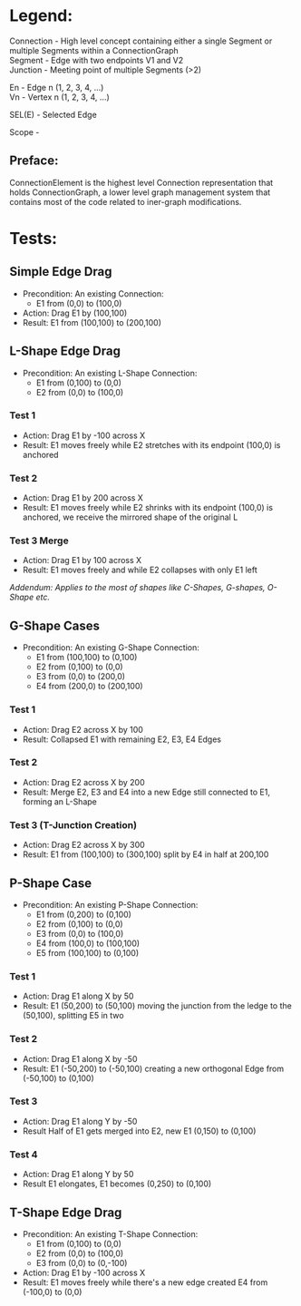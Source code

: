 # Legend:

Connection - High level concept containing either a single Segment or multiple Segments within a ConnectionGraph  
Segment - Edge with two endpoints V1 and V2  
Junction - Meeting point of multiple Segments (>2)  

En - Edge n (1, 2, 3, 4, …)  
Vn - Vertex n (1, 2, 3, 4, …)  

SEL(E) - Selected Edge  

Scope - 

## Preface:

ConnectionElement is the highest level Connection representation that holds ConnectionGraph, a lower level graph management system that contains most of the code related to iner-graph modifications.

# Tests:

## Simple Edge Drag

- Precondition: An existing Connection: 
    - E1 from (0,0) to (100,0)
- Action: Drag E1 by (100,100)
- Result: E1 from (100,100) to (200,100)

## L-Shape Edge Drag

- Precondition: An existing L-Shape Connection:
    - E1 from (0,100) to (0,0)
    - E2 from (0,0) to (100,0)

### Test 1 
- Action: Drag E1 by -100 across X 
- Result: E1 moves freely while E2 stretches with its endpoint (100,0) is anchored 

### Test 2
- Action: Drag E1 by 200 across X 
- Result: E1 moves freely while E2 shrinks with its endpoint (100,0) is anchored, we receive the mirrored shape of the original L

### Test 3 Merge
- Action: Drag E1 by 100 across X
- Result: E1 moves freely and while E2 collapses with only E1 left

*Addendum: Applies to the most of shapes like C-Shapes, G-shapes, O-Shape etc.*

## G-Shape Cases

- Precondition: An existing G-Shape Connection:
    - E1 from (100,100) to (0,100)
    - E2 from (0,100) to (0,0)
    - E3 from (0,0) to (200,0)
    - E4 from (200,0) to (200,100)

### Test 1
- Action: Drag E2 across X by 100
- Result: Collapsed E1 with remaining E2, E3, E4 Edges

### Test 2
- Action: Drag E2 across X by 200
- Result: Merge E2, E3 and E4 into a new Edge still connected to E1, forming an L-Shape

### Test 3 (T-Junction Creation)
- Action: Drag E2 across X by 300
- Result: E1 from (100,100) to (300,100) split by E4 in half at 200,100
    
## P-Shape Case

- Precondition: An existing P-Shape Connection:
    - E1 from (0,200) to (0,100)
    - E2 from (0,100) to (0,0)
    - E3 from (0,0) to (100,0)
    - E4 from (100,0) to (100,100)
    - E5 from (100,100) to (0,100)

### Test 1
- Action: Drag E1 along X by 50
- Result: E1 (50,200) to (50,100) moving the junction from the ledge to the (50,100), splitting E5 in two

### Test 2
- Action: Drag E1 along X by -50
- Result: E1 (-50,200) to (-50,100) creating a new orthogonal Edge from (-50,100) to (0,100)

### Test 3
- Action: Drag E1 along Y by -50
- Result Half of E1 gets merged into E2, new E1 (0,150) to (0,100)

### Test 4
- Action: Drag E1 along Y by 50
- Result E1 elongates, E1 becomes (0,250) to (0,100)


## T-Shape Edge Drag

- Precondition: An existing T-Shape Connection:
    - E1 from (0,100) to (0,0)
    - E2 from (0,0) to (100,0)
    - E3 from (0,0) to (0,-100)
- Action: Drag E1 by -100 across X 
- Result: E1 moves freely while there's a new edge created E4 from (-100,0) to (0,0)
